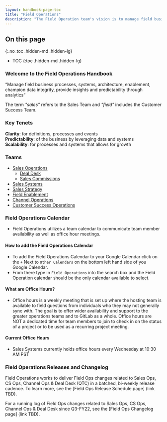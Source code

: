 ```yaml
---
layout: handbook-page-toc
title: "Field Operations"
description: "The Field Operation team's vision is to manage field business processes, systems, architecture, enablement, champion data integrity, provide insights and predictability through analytics"
---
```


## On this page
{:.no_toc .hidden-md .hidden-lg}

- TOC
{:toc .hidden-md .hidden-lg}

### Welcome to the Field Operations Handbook

“Manage field business processes, systems, architecture, enablement, champion data integrity, provide insights and predictability through analytics”

The term *"sales"* refers to the Sales Team and *"field"* includes the Customer Success Team. 

### Key Tenets
**Clarity**: for definitions, processes and events   
**Predictability**: of the business by leveraging data and systems  
**Scalability**: for processes and systems that allows for growth

### Teams
* [Sales Operations](/handbook/sales/field-operations/sales-operations/)
    *   [Deal Desk](/handbook/sales/field-operations/sales-operations/deal-desk/#welcome-to-the-deal-desk-handbook)
    *   [Sales Commissions](/handbook/sales/commissions/)
* [Sales Systems](/handbook/sales/field-operations/sales-systems/)
* [Sales Strategy](/handbook/sales/field-operations/sales-strategy/) 
* [Field Enablement](/handbook/sales/field-operations/field-enablement/)
* [Channel Operations](/handbook/sales/field-operations/channel-operations/)
* [Customer Success Operations](/handbook/sales/field-operations/customer-success-operations)

### Field Operations Calendar 
* Field Operations utilizes a team calendar to communicate team member availability as well as office hour meetings. 

#### How to add the Field Operations Calendar
* To add the Field Operations Calendar to your Google Calendar click on the `+` Next to `Other Calendars` on the bottom left hand side of you Google Calendar. 
* From there type in `Field Operations` into the search box and the Field Operation calendar should be the only calendar available to select. 

#### What are Office Hours? 
* Office hours is a weekly meeting that is set up where the hosting team is available to field questions from individuals who they may not generally sync with. The goal is to offer wider availability and support to the greater operations teams and to GitLab as a whole. Office hours are NOT a dedicated time for team members to join to check in on the status of a project or to be used as a recurring project meeting. 

#### Current Office Hours 
- Sales Systems currently holds office hours every Wednesday at 10:30 AM PST

### Field Operations Releases and Changelog 
Field Operations works to deliver Field Ops changes related to Sales Ops, CS Ops, Channel Ops & Deal Desk (QTC) in a batched, bi-weekly release cadence. To learn more, see the [Field Ops Release Schedule page] (link TBD). 

For a running log of Field Ops changes related to Sales Ops, CS Ops, Channel Ops & Deal Desk since Q3-FY22, see the [Field Ops Changelog page] (link TBD). 
